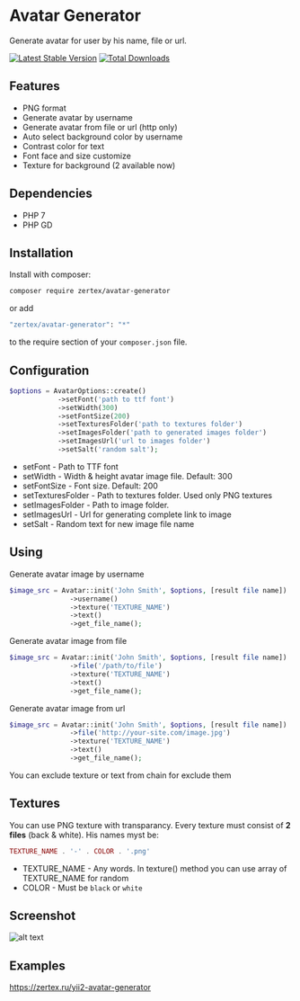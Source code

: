 # Avatar Generator

Generate avatar for user by his name, file or url.

[![Latest Stable Version](https://poser.pugx.org/zertex/avatar-generator/v/stable.png)](https://packagist.org/packages/zertex/avatar-generator)
[![Total Downloads](https://poser.pugx.org/zertex/avatar-generator/downloads.png)](https://packagist.org/packages/zertex/avatar-generator)

## Features
- PNG format
- Generate avatar by username
- Generate avatar from file or url (http only)
- Auto select background color by username
- Contrast color for text
- Font face and size customize 
- Texture for background (2 available now)

## Dependencies

* PHP 7
* PHP GD

## Installation

Install with composer:

```bash
composer require zertex/avatar-generator
```

or add

```bash
"zertex/avatar-generator": "*"
```

to the require section of your `composer.json` file.

## Configuration

```php
$options = AvatarOptions::create()
			->setFont('path to ttf font')
			->setWidth(300)
			->setFontSize(200)
			->setTexturesFolder('path to textures folder')
			->setImagesFolder('path to generated images folder')
			->setImagesUrl('url to images folder')
			->setSalt('random salt');
```

* setFont - Path to TTF font
* setWidth - Width & height avatar image file. Default: 300
* setFontSize - Font size. Default: 200
* setTexturesFolder - Path to textures folder. Used only PNG textures
* setImagesFolder - Path to image folder.
* setImagesUrl - Url for generating complete link to image
* setSalt - Random text for new image file name

## Using

Generate avatar image by username
```php
$image_src = Avatar::init('John Smith', $options, [result file name])
			   ->username()
			   ->texture('TEXTURE_NAME')
			   ->text()
			   ->get_file_name();
```
Generate avatar image from file
```php
$image_src = Avatar::init('John Smith', $options, [result file name])
			   ->file('/path/to/file')
			   ->texture('TEXTURE_NAME')
			   ->text()
			   ->get_file_name();
```
Generate avatar image from url
```php
$image_src = Avatar::init('John Smith', $options, [result file name])
			   ->file('http://your-site.com/image.jpg')
			   ->texture('TEXTURE_NAME')
			   ->text()
			   ->get_file_name();
```

You can exclude texture or text from chain for exclude them

## Textures

You can use PNG texture with transparancy.
Every texture must consist of **2 files** (back & white).
His names myst be: 
```php
TEXTURE_NAME . '-' . COLOR . '.png'
```
* TEXTURE_NAME - Any words. In texture() method you can use array of TEXTURE_NAME for random
* COLOR - Must be `black` or `white`

## Screenshot 

![alt text](http://zertex.ru/ext-banner-a3.png)

## Examples

https://zertex.ru/yii2-avatar-generator